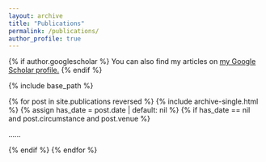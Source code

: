 ```yaml
---
layout: archive
title: "Publications"
permalink: /publications/
author_profile: true
---
```


{% if author.googlescholar %}
  You can also find my articles on <u>my Google Scholar profile.</u>
{% endif %}

{% include base_path %}

{% for post in site.publications reversed %}
  {% include archive-single.html %}
  {% assign has_date = post.date | default: nil %}
  {% if has_date == nil and post.circumstance and post.venue %}
    <p>......</p >
  {% endif %}
{% endfor %}
